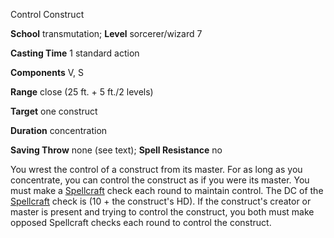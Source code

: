 Control Construct

**School** transmutation; **Level** sorcerer/wizard 7

**Casting Time** 1 standard action

**Components** V, S

**Range** close (25 ft. + 5 ft./2 levels)

**Target** one construct

**Duration** concentration

**Saving Throw** none (see text); **Spell Resistance** no

You wrest the control of a construct from its master. For as long as you concentrate, you can control the construct as if you were its master. You must make a [Spellcraft](skills/spellcraft#_spellcraft) check each round to maintain control. The DC of the [Spellcraft](skills/spellcraft#_spellcraft) check is (10 + the construct's HD). If the construct's creator or master is present and trying to control the construct, you both must make opposed Spellcraft checks each round to control the construct.

